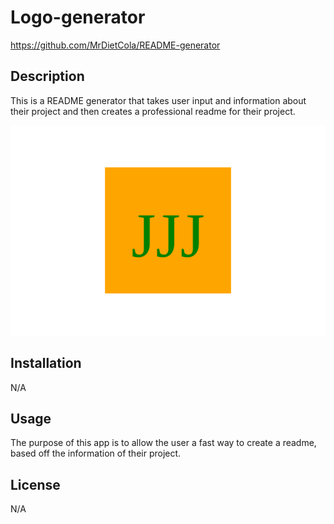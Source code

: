 # Logo-generator

https://github.com/MrDietCola/README-generator

## Description
This is a README generator that takes user input and information about their project and then creates a professional readme for their project. 

![Alt text](logo.svg)

## Installation

N/A

## Usage

The purpose of this app is to allow the user a fast way to create a readme, based off the information of their project.

## License

N/A
